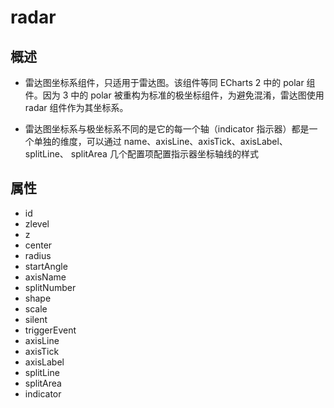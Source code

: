 # radar

## 概述

+ 雷达图坐标系组件，只适用于雷达图。该组件等同 ECharts 2 中的 polar 组件。因为 3 中的 polar 被重构为标准的极坐标组件，为避免混淆，雷达图使用 radar 组件作为其坐标系。

+ 雷达图坐标系与极坐标系不同的是它的每一个轴（indicator 指示器）都是一个单独的维度，可以通过 name、axisLine、axisTick、axisLabel、splitLine、 splitArea 几个配置项配置指示器坐标轴线的样式

## 属性

+ id
+ zlevel
+ z
+ center
+ radius
+ startAngle
+ axisName
+ splitNumber
+ shape
+ scale
+ silent
+ triggerEvent
+ axisLine
+ axisTick
+ axisLabel
+ splitLine
+ splitArea
+ indicator

